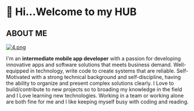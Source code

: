 # 👋 Hi...Welcome to my HUB

## ABOUT ME
[![4.png](https://i.postimg.cc/MG9bDYqq/4.png)](https://postimg.cc/1gNqRw8j)

I'm an **intermediate mobile app developer** with a passion for developing innovative apps and software solutions that meets business demand. Well-equipped in technology, write code to create systems that are reliable. Self-Motivated with a strong technical background and self-discipline, having the ability to organize and present complex solutions clearly. I Love to build/contribute to new projects so to broading my knowledge in the field and I Love learning new technologies. Working in a team or working alone are both fine for me and I like keeping myself busy with coding and reading.
<!--
**Dilichukwuchukwu/Dilichukwuchukwu** is a ✨ _special_ ✨ repository because its `README.md` (this file) appears on your GitHub profile.

Here are some ideas to get you started:

- 🔭 I’m currently working on ...
- 🌱 I’m currently learning ...
- 👯 I’m looking to collaborate on ...
- 🤔 I’m looking for help with ...
- 💬 Ask me about ...
- 📫 How to reach me: ...
- 😄 Pronouns: ...
- ⚡ Fun fact: ...
-->
